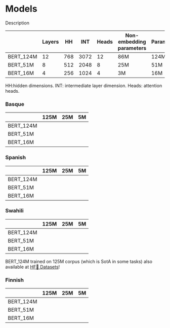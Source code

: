 # Models

Description

|           | Layers | HH     | INT  | Heads | Non-embedding parameters | Parameters |
|-----------|--------|--------|------|-------|--------------------------|------------|
| BERT_124M | 12     | 768    | 3072 | 12    | 86M                      | 124M       |
| BERT_51M  | 8      | 512    | 2048 | 8     | 25M                      | 51M        |
| BERT_16M  | 4      | 256    | 1024 | 4     | 3M                       | 16M        |

HH:hidden dimensions. INT: intermediate layer dimension. Heads: attention heads.


### Basque

|            |   125M                           |   25M                             |   5M                                  |
|------------|----------------------------------|-----------------------------------|---------------------------------------|
| BERT_124M  |                                  |                                   |                                       |
| BERT_51M   |                                  |                                   |                                       |
| BERT_16M   |                                  |                                   |                                       |

### Spanish

|            |   125M                           |   25M                             |   5M                                  |
|------------|----------------------------------|-----------------------------------|---------------------------------------|
| BERT_124M  |                                  |                                   |                                       |
| BERT_51M   |                                  |                                   |                                       |
| BERT_16M   |                                  |                                   |                                       |

### Swahili

|            |   125M                           |   25M                             |   5M                                  |
|------------|----------------------------------|-----------------------------------|---------------------------------------|
| BERT_124M  |                                  |                                   |                                       |
| BERT_51M   |                                  |                                   |                                       |
| BERT_16M   |                                  |                                   |                                       |

BERT_124M trained on 125M corpus (which is SotA in some tasks) also available at [HF🤗 Datasets](https://huggingface.co/datasets/orai-nlp/)!

### Finnish

|            |   125M                           |   25M                             |   5M                                  |
|------------|----------------------------------|-----------------------------------|---------------------------------------|
| BERT_124M  |                                  |                                   |                                       |
| BERT_51M   |                                  |                                   |                                       |
| BERT_16M   |                                  |                                   |                                       |
